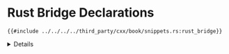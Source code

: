 # Rust Bridge Declarations

```rust,ignore
{{#include ../../../../third_party/cxx/book/snippets.rs:rust_bridge}}
```

<details>

* Items declared in the `extern "Rust"` reference items that are in scope in the
  parent module.
* The CXX code generator uses your `extern "Rust"` section(s) to produce a C++
  header file containing the corresponding C++ declarations. The generated
  header has the same path as the Rust source file containing the bridge, except
  with a .rs.h file extension.

</details>
